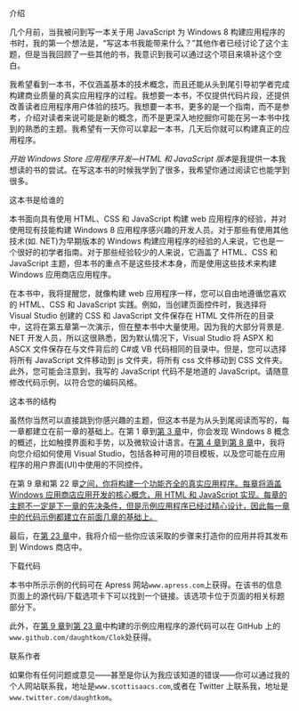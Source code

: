 介绍

几个月前，当我被问到写一本关于用 JavaScript 为 Windows 8 构建应用程序的书时，我的第一个想法是，“写这本书我能带来什么？”其他作者已经讨论了这个主题，但是当我回顾了一些其他的书，我意识到我可以通过这个项目来填补这个空白。

我希望看到一本书，不仅涵盖基本的技术概念，而且还能从头到尾引导初学者完成构建商业质量的真实应用程序的过程。我想要一本书，不仅提供代码片段，还提供改善读者应用程序用户体验的技巧。我想要一本书，更多的是一个指南，而不是参考，介绍对读者来说可能是新的概念，而不是更深入地挖掘你可能在另一本书中找到的熟悉的主题。我希望有一天你可以拿起一本书，几天后你就可以构建真正的应用程序。

*开始 Windows Store 应用程序开发—HTML 和 JavaScript 版本*是我提供一本我想读的书的尝试。在写这本书的时候我学到了很多，我希望你通过阅读它也能学到很多。

这本书是给谁的

本书面向具有使用 HTML、CSS 和 JavaScript 构建 web 应用程序的经验，并对使用现有技能构建 Windows 8 应用程序感兴趣的开发人员。对于那些有使用其他技术(如. NET)为早期版本的 Windows 构建应用程序的经验的人来说，它也是一个很好的初学者指南。对于那些经验较少的人来说，它涵盖了 HTML、CSS 和 JavaScript 主题，但本书的重点不是这些技术本身，而是使用这些技术来构建 Windows 应用商店应用程序。

在本书中，我将提醒您，就像构建 web 应用程序一样，您可以自由地遵循您喜欢的 HTML、CSS 和 JavaScript 实践。例如，当创建页面控件时，我选择将 Visual Studio 创建的 CSS 和 JavaScript 文件保存在 HTML 文件所在的目录中，这将在第五章第一次演示，但在整本书中大量使用。因为我的大部分背景是. NET 开发人员，所以这很熟悉，因为默认情况下，Visual Studio 将 ASPX 和 ASCX 文件保存在与文件背后的 C#或 VB 代码相同的目录中。但是，您可以选择将所有 JavaScript 文件移动到 js 文件夹，将所有 css 文件移动到 CSS 文件夹。此外，您可能会注意到，我写的 JavaScript 代码不是地道的 JavaScript。请随意修改代码示例，以符合您的编码风格。

这本书的结构

虽然你当然可以直接跳到你感兴趣的主题，但这本书是为从头到尾阅读而写的，每一章都建立在前一章的基础上。在第 1 章到[第 3 章](03.html)中，你会发现 Windows 8 概念的概述，比如触摸界面和手势，以及微软设计语言。在[第 4 章](04.html)到[第 8 章](08.html)中，我将向您介绍如何使用 Visual Studio，包括各种可用的项目模板，以及您可能在应用程序的用户界面(UI)中使用的不同控件。

在第 9 章和第 22 章[之间，你将构建一个功能齐全的真实应用程序。每章将涵盖 Windows 应用商店应用开发的核心概念，用 HTML 和 JavaScript 实现。每章的主题不一定是下一章的先决条件，但是示例应用程序已经过精心设计，因此每一章中的代码示例都建立在前面几章的基础上。](22.html)

最后，在[第 23 章](23.html)中，我将介绍一些你应该采取的步骤来打造你的应用并将其发布到 Windows 商店中。

下载代码

本书中所示示例的代码可在 Apress 网站`www.apress.com`上获得。在该书的信息页面上的源代码/下载选项卡下可以找到一个链接。该选项卡位于页面的相关标题部分下。

此外，在[第 9 章](09.html)到[第 23 章](23.html)中构建的示例应用程序的源代码可以在 GitHub 上的`www.github.com/daughtkom/Clok`处获得。

联系作者

如果你有任何问题或意见——甚至是你认为我应该知道的错误——你可以通过我的个人网站联系我，地址是`www.scottisaacs.com`,或者在 Twitter 上联系我，地址是`www.twitter.com/daughtkom`。